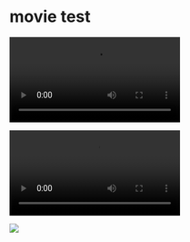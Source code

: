 # movie test

![](reCAPTCHA-Enterprise-on-Cloud-armor.mov)

![](reCAPTCHA-Enterprise-on-Cloud-armor.mp4)

![](reCAPTCHA-Enterprise-on-Cloud-armor.gif)
